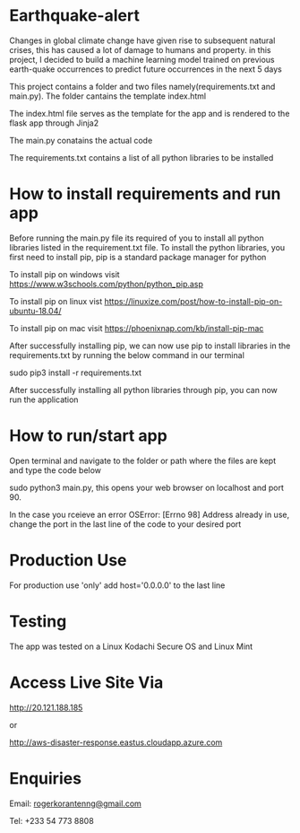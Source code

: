 # Earthquake-alert

Changes in global climate change have given rise to subsequent natural crises, this has caused a lot of damage to humans and property. in this project, I decided to build a machine learning model trained on previous earth-quake occurrences to predict future occurrences in the next 5 days

This project contains a folder and two files namely(requirements.txt and main.py). The folder cantains the template index.html

The index.html file serves as the template for the app and is rendered to the flask app through Jinja2

The main.py conatains the actual code 

The requirements.txt contains a list of all python libraries to be installed

# How to install requirements and run app

Before running the main.py file its required of you to install all python libraries listed in the requirement.txt file.
To install the python libraries, you first need to install pip, pip is a standard package manager for python

To install pip on windows visit https://www.w3schools.com/python/python_pip.asp 

To install pip on linux vist https://linuxize.com/post/how-to-install-pip-on-ubuntu-18.04/

To install pip on mac visit https://phoenixnap.com/kb/install-pip-mac

After successfully installing pip, we can now use pip to install libraries in the requirements.txt by running the below command in our terminal

sudo pip3 install -r requirements.txt 

After successfully installing all python libraries through pip, you can now run the application

# How to run/start app

Open terminal and navigate to the folder or path where the files are kept and type the code below

sudo python3 main.py, this opens your web browser on localhost and port 90. 

In the case you rceieve an error OSError: [Errno 98] Address already in use, change the port in the last line of the code to your desired port

# Production Use

For production use 'only' add host='0.0.0.0' to the last line

# Testing
The app was tested on a Linux Kodachi Secure OS and Linux Mint

# Access Live Site Via

http://20.121.188.185

or 

http://aws-disaster-response.eastus.cloudapp.azure.com

# Enquiries

Email: rogerkorantenng@gmail.com

Tel: +233 54 773 8808
